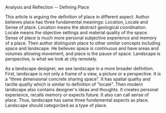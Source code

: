 Analysis and Reflection -- Defining Place

This article is arguing the definition of place in different aspect. Author believes place has three fundamental meanings: Location, Locale and Sense of place. Location means the abstract geological coordination. Locale means the objective settings and material quality of the space. Sense of place is much more personal subjective experience and memory of a place. Then author distinguish place to other similar concepts including space and landscape. He believes space is continuous and have areas and volumes allowing movement, and place is the pause of space. Landscape is perspective, is what we look at city remotely.

As a landscape designer, we see landscape in a more broader definition. First, landscape is not only a frame of a view, a picture or a perspective. It is a "three dimensional concrete sharing space". It has spatial quality and tactile quality which is similar to definition of "locale". Then modern landscape also contains designer's ideas and thoughts. It creates personal experience, recalls memory or expects future. It also can call sense of place. Thus, landscape has same three fundamental aspects as place. Landscape should categorized as a type of place.